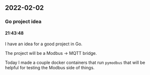 ## 2022-02-02

### **Go project idea**
#### 21:43:48
I have an idea for a good project in Go.

The project will be a Modbus -> MQTT bridge.

Today I made a couple docker containers that run `pymodbus` that will be helpful for testing the Modbus side of things.  
